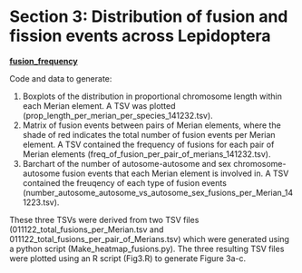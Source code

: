 # Section 3: Distribution of fusion and fission events across Lepidoptera

[**fusion_frequency**](<>)

Code and data to generate:
1. Boxplots of the distribution in proportional chromosome length within each Merian element. A TSV was plotted (prop_length_per_merian_per_species_141232.tsv).
2. Matrix of fusion events between pairs of Merian elements, where the shade of red indicates the total number of fusion events per Merian element. A TSV contained the frequency of fusions for each pair of Merian elements (freq_of_fusion_per_pair_of_merians_141232.tsv).
3. Barchart of the number of autosome-autosome and sex chromosome-autosome fusion events that each Merian element is involved in. A TSV contained the freuqency of each type of fusion events (number_autosome_autosome_vs_autosome_sex_fusions_per_Merian_141223.tsv).

These three TSVs were derived from two TSV files (011122_total_fusions_per_Merian.tsv and 011122_total_fusions_per_pair_of_Merians.tsv) which were generated using a python script (Make_heatmap_fusions.py). The three resulting TSV files were plotted using an R script (Fig3.R) to generate Figure 3a-c.

